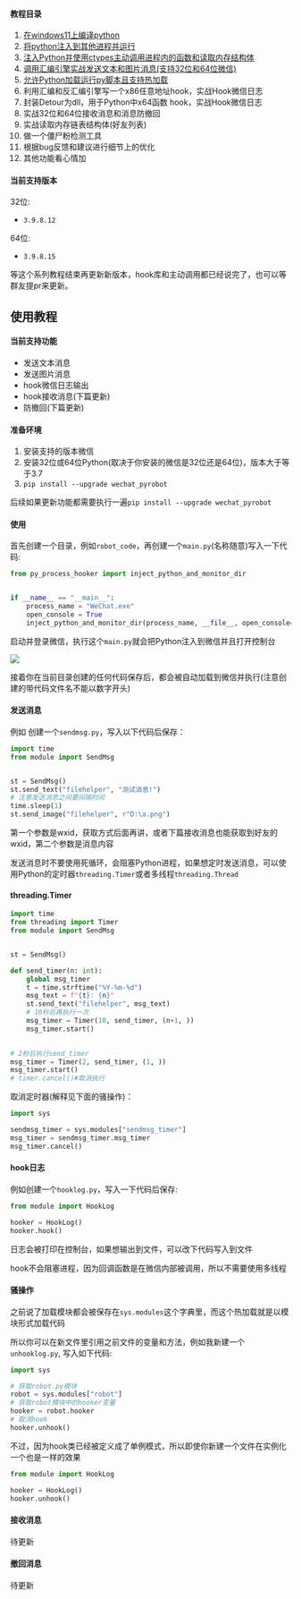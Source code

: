 #### 教程目录

1. [在windows11上编译python](https://mp.weixin.qq.com/s/nJq8XX203Wc_gwT5hSWYZA)
2. [将python注入到其他进程并运行](https://mp.weixin.qq.com/s/gvV9GRQZbvxHQSjfDieiqw)
3. [注入Python并使用ctypes主动调用进程内的函数和读取内存结构体](https://mp.weixin.qq.com/s/Dy8-nJPoXJp9_ZrrwOrC0w)
4. [调用汇编引擎实战发送文本和图片消息(支持32位和64位微信)](https://mp.weixin.qq.com/s/PJZDf5937SsncGU-RhZ3tA)
5. [允许Python加载运行py脚本且支持热加载](https://mp.weixin.qq.com/s/FWW1FecRo_yAhh9eLScAoA)
6. 利用汇编和反汇编引擎写一个x86任意地址hook，实战Hook微信日志
7. 封装Detour为dll，用于Python中x64函数 hook，实战Hook微信日志
8. 实战32位和64位接收消息和消息防撤回
9. 实战读取内存链表结构体(好友列表)
10. 做一个僵尸粉检测工具
11. 根据bug反馈和建议进行细节上的优化
12. 其他功能看心情加

#### 当前支持版本

32位:
- `3.9.8.12`

64位:
- `3.9.8.15`

等这个系列教程结束再更新新版本，hook库和主动调用都已经说完了，也可以等群友提pr来更新。


## 使用教程

#### 当前支持功能

- 发送文本消息
- 发送图片消息
- hook微信日志输出
- hook接收消息(下篇更新)
- 防撤回(下篇更新)

#### 准备环境

1. 安装支持的版本微信
2. 安装32位或64位Python(取决于你安装的微信是32位还是64位)，版本大于等于3.7
3. `pip install --upgrade wechat_pyrobot`

后续如果更新功能都需要执行一遍`pip install --upgrade wechat_pyrobot`

#### 使用

首先创建一个目录，例如`robot_code`，再创建一个`main.py`(名称随意)写入一下代码:
```python
from py_process_hooker import inject_python_and_monitor_dir


if __name__ == "__main__":
    process_name = "WeChat.exe"
    open_console = True
    inject_python_and_monitor_dir(process_name, __file__, open_console=open_console)
```

启动并登录微信，执行这个`main.py`就会把Python注入到微信并且打开控制台

![](http://cdn.ikanade.cn/20231217113557.png)

接着你在当前目录创建的任何代码保存后，都会被自动加载到微信并执行(注意创建的带代码文件名不能以数字开头)

#### 发送消息

例如 创建一个`sendmsg.py`，写入以下代码后保存：
```python
import time
from module import SendMsg


st = SendMsg()
st.send_text("filehelper", "测试消息!")
# 注意发送消息之间要间隔时间
time.sleep(1)
st.send_image("filehelper", r"D:\a.png")
```

第一个参数是wxid，获取方式后面再讲，或者下篇接收消息也能获取到好友的wxid，第二个参数是消息内容

发送消息时不要使用死循环，会阻塞Python进程，如果想定时发送消息，可以使用Python的定时器`threading.Timer`或者多线程`threading.Thread`

#### threading.Timer
```python
import time
from threading import Timer
from module import SendMsg


st = SendMsg()

def send_timer(n: int):
    global msg_timer
    t = time.strftime("%Y-%m-%d")
    msg_text = f"{t}: {n}"
    st.send_text("filehelper", msg_text)
    # 10秒后再执行一次
    msg_timer = Timer(10, send_timer, (n+1, ))
    msg_timer.start()
 

# 2秒后执行send_timer
msg_timer = Timer(2, send_timer, (1, ))
msg_timer.start()
# timer.cancel()#取消执行
```
取消定时器(解释见下面的骚操作)：
```python
import sys

sendmsg_timer = sys.modules["sendmsg_timer"]
msg_timer = sendmsg_timer.msg_timer
msg_timer.cancel()
```

#### hook日志

例如创建一个`hooklog.py`，写入一下代码后保存:
```python
from module import HookLog

hooker = HookLog()
hooker.hook() 
```

日志会被打印在控制台，如果想输出到文件，可以改下代码写入到文件

hook不会阻塞进程，因为回调函数是在微信内部被调用，所以不需要使用多线程

#### 骚操作

之前说了加载模块都会被保存在`sys.modules`这个字典里，而这个热加载就是以模块形式加载代码

所以你可以在新文件里引用之前文件的变量和方法，例如我新建一个`unhooklog.py`, 写入如下代码:
```python
import sys

# 获取robot.py模块
robot = sys.modules["robot"]
# 获取robot模块中的hooker变量
hooker = robot.hooker
# 取消hook
hooker.unhook()
```
不过，因为hook类已经被定义成了单例模式，所以即使你新建一个文件在实例化一个也是一样的效果
```python
from module import HookLog

hooker = HookLog()
hooker.unhook() 
```

#### 接收消息

待更新

#### 撤回消息

待更新


